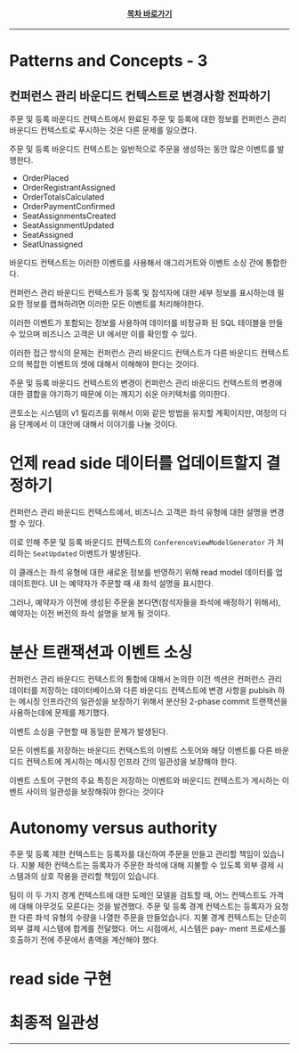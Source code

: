 <div align="center">

#### [목차 바로가기](https://github.com/dhslrl321/cqrs-journey-guide-korean/blob/master/Table%20of%20Contents.md)

</div>

---

# Patterns and Concepts - 3

## 컨퍼런스 관리 바운디드 컨텍스트로 변경사항 전파하기

주문 및 등록 바운디드 컨텍스트에서 완료된 주문 및 등록에 대한 정보를 컨퍼런스 관리 바운디드 컨텍스트로 푸시하는 것은 다른 문제를 일으켰다.

주문 및 등록 바운디드 컨텍스트는 일반적으로 주문을 생성하는 동안 많은 이벤트를 발행한다.

- OrderPlaced
- OrderRegistrantAssigned
- OrderTotalsCalculated
- OrderPaymentConfirmed
- SeatAssignmentsCreated
- SeatAssignmentUpdated
- SeatAssigned
- SeatUnassigned

바운디드 컨텍스트는 이러한 이벤트를 사용해서 애그리거트와 이벤트 소싱 간에 통합한다.

컨퍼런스 관리 바운디드 컨텍스트가 등록 및 참석자에 대한 세부 정보를 표시하는데 필요한 정보를 캡쳐하려면 이러한 모든 이벤트를 처리해야한다.

이러한 이벤트가 포함되는 정보를 사용하여 데이터를 비정규화 된 SQL 테이블을 만들 수 있으며 비즈니스 고객은 UI 에서만 이를 확인할 수 있다.

이러한 접근 방식의 문제는 컨퍼런스 관리 바운디드 컨텍스트가 다른 바운디드 컨텍스트으의 복잡한 이벤트의 셋에 대해서 이해해야 한다는 것이다.

주문 및 등록 바운디드 컨텍스트의 변경이 컨퍼런스 관리 바운디드 컨텍스트의 변경에 대한 결합을 야기하기 때문에 이는 깨지기 쉬운 아키텍처를 의미한다.

콘토소는 시스템의 v1 릴리즈를 위해서 이와 같은 방법을 유지할 계획이지만, 여정의 다음 단계에서 이 대안에 대해서 이야기를 나눌 것이다.

# 언제 read side 데이터를 업데이트할지 결정하기

컨퍼런스 관리 바운디드 컨텍스트에서, 비즈니스 고객은 좌석 유형에 대한 설명을 변경할 수 있다.

이로 인해 주문 및 등록 바운디드 컨텍스트의 `ConferenceViewModelGenerator` 가 처리하는 `SeatUpdated` 이벤트가 발생된다.

이 클래스는 좌석 유형에 대한 새로운 정보를 반영하기 위해 read model 데이터를 업데이트한다. UI 는 예약자가 주문할 때 새 좌석 설명을 표시한다.

그러나, 예약자가 이전에 생성된 주문을 본다면(참석자들을 좌석에 배정하기 위해서), 예약자는 이전 버전의 좌석 설명을 보게 될 것이다.

# 분산 트랜잭션과 이벤트 소싱

컨퍼런스 관리 바운디드 컨텍스트의 통합에 대해서 논의한 이전 섹션은 컨퍼런스 관리 데이터를 저장하는 데이터베이스와 다른 바운디드 컨텍스트에 변경 사항을 publsih 하는 메시징 인프라간의 일관성을 보장하기 위해서 분산된 2-phase commit 트랜잭션을 사용하는데에 문제를 제기했다.

이벤트 소싱을 구현할 때 동일한 문제가 발생된다.

모든 이벤트를 저장하는 바운디드 컨텍스트의 이벤트 스토어와 해당 이벤트를 다른 바운디드 컨텍스트에 게시하는 메시징 인프라 간의 일관성을 보장해야 한다.

이벤트 스토어 구현의 주요 특징은 저장하는 이벤트와 바운디드 컨텍스트가 게시하는 이벤트 사이의 일관성을 보장해줘야 한다는 것이다

# Autonomy versus authority

주문 및 등록 제한 컨텍스트는 등록자를 대신하여 주문을 만들고 관리할 책임이 있습니다. 지불 제한 컨텍스트는 등록자가 주문한 좌석에 대해 지불할 수 있도록 외부 결제 시스템과의 상호 작용을 관리할 책임이 있습니다.

팀이 이 두 가지 경계 컨텍스트에 대한 도메인 모델을 검토할 때, 어느 컨텍스트도 가격에 대해 아무것도 모른다는 것을 발견했다. 주문 및 등록 경계 컨텍스트는 등록자가 요청한 다른 좌석 유형의 수량을 나열한 주문을 만들었습니다. 지불 경계 컨텍스트는 단순히 외부 결제 시스템에 합계를 전달했다. 어느 시점에서, 시스템은 pay- ment 프로세스를 호출하기 전에 주문에서 총액을 계산해야 했다.

# read side 구현

# 최종적 일관성

---
